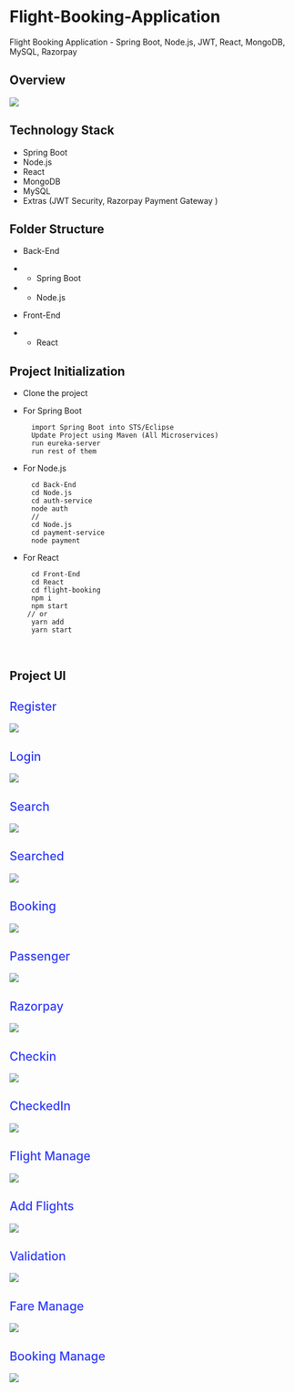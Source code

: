 # Flight-Booking-Application
Flight Booking Application - Spring Boot, Node.js, JWT, React, MongoDB, MySQL, Razorpay


## Overview
</div>


  <img src='./Source/Images/Diagram.jpeg'>

</div>



## Technology Stack

- Spring Boot
- Node.js
- React
- MongoDB
- MySQL
- Extras (JWT Security, Razorpay Payment Gateway )

## Folder Structure

- Back-End
- - Spring Boot
- - Node.js

- Front-End
- - React


## Project Initialization

- Clone the project

- For Spring Boot

        import Spring Boot into STS/Eclipse
        Update Project using Maven (All Microservices)
        run eureka-server
        run rest of them
        

- For Node.js

        cd Back-End
        cd Node.js
        cd auth-service
        node auth
        //
        cd Node.js
        cd payment-service
        node payment

- For React

        cd Front-End
        cd React
        cd flight-booking
        npm i
        npm start
       // or
        yarn add
        yarn start


<br>

## Project UI

<div>

<h2 style="color: #323dfa; font-weight:500"> Register </h2>

  <img src='./Source/Images/1.Register.png'>

</div>

<div>

<h2 style="color: #323dfa; font-weight:500"> Login </h2>

  <img src='./Source/Images/2.Login.png'>

</div>

<div>

<h2 style="color: #323dfa; font-weight:500"> Search </h2>

  <img src='./Source/Images/3.Search.png'>

</div>

<div>

<h2 style="color: #323dfa; font-weight:500"> Searched </h2>

  <img src='./Source/Images/4.Searched.png'>

</div>

<div>

<h2 style="color: #323dfa; font-weight:500"> Booking </h2>

  <img src='./Source/Images/5.Booking.png'>

</div>

<div>

<h2 style="color: #323dfa; font-weight:500"> Passenger </h2>

  <img src='./Source/Images/6.Passenger.png'>

</div>

<div>

<h2 style="color: #323dfa; font-weight:500"> Razorpay </h2>

  <img src='./Source/Images/7.Razorpay.png'>

</div>

<div>

<h2 style="color: #323dfa; font-weight:500"> Checkin </h2>

  <img src='./Source/Images/8.Checkin.png'>

</div>

<div>

<h2 style="color: #323dfa; font-weight:500"> CheckedIn </h2>

  <img src='./Source/Images/9.CheckedIn.png'>

</div>

<div>

<h2 style="color: #323dfa; font-weight:500"> Flight Manage </h2>

  <img src='./Source/Images/10.AdminFlights.png'>

</div>

<div>

<h2 style="color: #323dfa; font-weight:500"> Add Flights </h2>

  <img src='./Source/Images/11.AddFlights.png'>

</div>

<div>

<h2 style="color: #323dfa; font-weight:500"> Validation </h2>

  <img src='./Source/Images/12.Validation.png'>

</div>



<div>

<h2 style="color: #323dfa; font-weight:500"> Fare Manage </h2>

  <img src='./Source/Images/13.AdminFares.png'>

</div>

<h2 style="color: #323dfa; font-weight:500"> Booking Manage </h2>

  <img src='./Source/Images/14.AdminBookings.png'>

</div>

